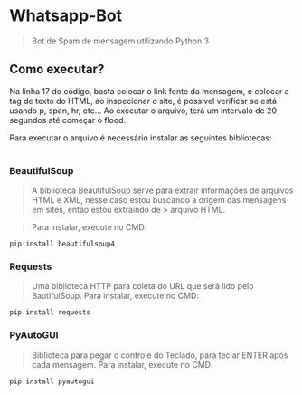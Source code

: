 # Whatsapp-Bot
> Bot de Spam de mensagem utilizando Python 3

## Como executar?
Na linha 17 do código, basta colocar o link fonte da mensagem, e colocar a tag de texto do HTML, ao inspecionar o site, é possivel verificar se está usando p, span, hr, etc... Ao executar o arquivo, terá um intervalo de 20 segundos até começar o flood.
<br>

Para executar o arquivo é necessário instalar as seguintes bibliotecas:
<br>
<br>

### BeautifulSoup

> A biblioteca BeautifulSoup serve para extrair informações de arquivos HTML e XML, nesse caso estou buscando a origem das mensagens em sites, então estou extraindo de > arquivo HTML.

> Para instalar, execute no CMD: 
```
pip install beautifulsoup4
```

### Requests 
> Uma biblioteca HTTP para coleta do URL que será lido pelo BautifulSoup.
> Para instalar, execute no CMD:
```
pip install requests
```

### PyAutoGUI

>Biblioteca para pegar o controle do Teclado, para teclar ENTER após cada mensagem.
Para instalar, execute no CMD: 
```
pip install pyautogui
```
